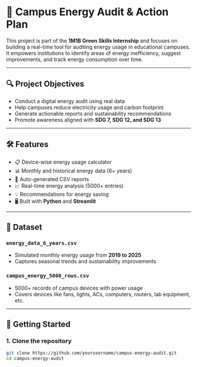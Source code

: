# 🌱 Campus Energy Audit & Action Plan

This project is part of the **1M1B Green Skills Internship** and focuses on building a real-time tool for auditing energy usage in educational campuses. It empowers institutions to identify areas of energy inefficiency, suggest improvements, and track energy consumption over time.

---

## 🔍 Project Objectives

- Conduct a digital energy audit using real data
- Help campuses reduce electricity usage and carbon footprint
- Generate actionable reports and sustainability recommendations
- Promote awareness aligned with **SDG 7, SDG 12, and SDG 13**

---

## 🛠️ Features

- 📋 Device-wise energy usage calculator
- 📊 Monthly and historical energy data (6+ years)
- 📁 Auto-generated CSV reports
- 📈 Real-time energy analysis (5000+ entries)
- 💡 Recommendations for energy saving
- 🖥️ Built with **Python** and **Streamlit**

---

## 📁 Dataset

### `energy_data_6_years.csv`
- Simulated monthly energy usage from **2019 to 2025**
- Captures seasonal trends and sustainability improvements

### `campus_energy_5000_rows.csv`
- 5000+ records of campus devices with power usage
- Covers devices like fans, lights, ACs, computers, routers, lab equipment, etc.

---

## 🚀 Getting Started

### 1. Clone the repository

```bash
git clone https://github.com/yourusername/campus-energy-audit.git
cd campus-energy-audit
